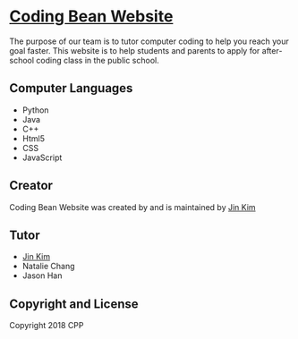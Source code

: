 # [Coding Bean Website](https://codingbeans.org)

The purpose of our team is to tutor computer coding to help you reach your goal faster. This website is to help students and parents to apply for after-school coding class in the public school.

## Computer Languages

* Python
* Java
* C++
* Html5
* CSS
* JavaScript

## Creator

Coding Bean Website was created by and is maintained by [Jin Kim](http://smartjinny.com/)

## Tutor

* [Jin Kim](http://smartjinny.com/)
* Natalie Chang
* Jason Han

## Copyright and License

Copyright 2018 CPP
